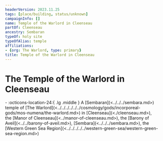```yaml
---
headerVersion: 2023.11.25
tags: [place/building, status/unknown]
campaignInfo: []
name: Temple of the Warlord in Cleenseau
partOf: Cleenseau
ancestry: Sembaran
typeOf: holy site
typeOfAlias: temple
affiliations:
- {org: The Warlord, type: primary}
title: Temple of the Warlord in Cleenseau
---
```


# The Temple of the Warlord in Cleenseau
<div class="grid cards ext-narrow-margin ext-one-column" markdown>
-    :octicons-location-24:{ .lg .middle } A [Sembaran](<../../../sembara.md>) temple of [The Warlord](<../../../../../../cosmology/gods/incorporeal-gods/mos-numena/the-warlord.md>) in [Cleenseau](<./cleenseau.md>), the [Manor of Cleenseau](<../manor-of-cleenseau.md>), the [Barony of Aveil](<../../barony-of-aveil.md>), [Sembara](<../../../sembara.md>), the [Western Green Sea Region](<../../../../../western-green-sea/western-green-sea-region.md>)  
</div>

